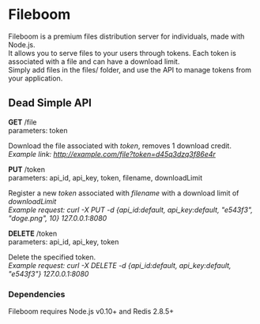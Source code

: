 Fileboom
========

Fileboom is a premium files distribution server for individuals, made with Node.js.  
It allows you to serve files to your users through tokens. Each token is associated with a file and can have a download limit.  
Simply add files in the files/ folder, and use the API to manage tokens from your application.  

## Dead Simple API

**GET** /file  
parameters: token

Download the file associated with *token*, removes 1 download credit.  
*Example link: http://example.com/file?token=d45q3dzq3f86e4r*  

**PUT** /token  
parameters: api_id, api_key, token, filename, downloadLimit

Register a new *token* associated with *filename* with a download limit of *downloadLimit*  
*Example request: curl -X PUT -d {api_id:default, api_key:default, "e543f3", "doge.png", 10} 127.0.0.1:8080*  

**DELETE** /token  
parameters: api_id, api_key, token

Delete the specified token.  
*Example request: curl -X DELETE -d {api_id:default, api_key:default, "e543f3"} 127.0.0.1:8080*

### Dependencies
Fileboom requires Node.js v0.10+ and Redis 2.8.5+
